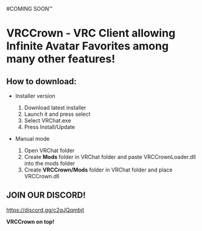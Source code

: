 #COMING SOON:tm:

# VRCCrown - VRC Client allowing Infinite Avatar Favorites among many other features!

## How to download:

- Installer version
  1. Download latest installer
  2. Launch it and press select
  3. Select VRChat.exe
  4. Press Install/Update

- Manual mode
  1. Open VRChat folder
  2. Create **Mods** folder in VRChat folder and paste VRCCrownLoader.dll into the mods folder
  3. Create **VRCCrown/Mods** folder in VRChat folder and place VRCCrown.dll
     

## JOIN OUR DISCORD!
https://discord.gg/c2qJQqmbjt

**VRCCrown on top!**
